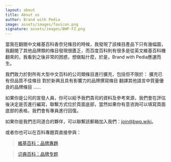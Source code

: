 ```yaml
---
layout: about
title: About us
author: Brand with Pedia
image: assets/images/favicon.png
signature: assets/images/BWP-FZ.png
---
```


當我在翻閱中文維基百科香奈兒條目的時候，我發現了該條目產品下只有幾幅圖，我翻閱了其他品牌類的條目發現很匱乏，而百度百科則有很多是從英文維基百科機翻來的，我看到之後非常的困惑，想做點什麼，於是，Brand with Pedia應運而生。

我們致力於對所有大型中文百科的公司類條目進行擴充，包括但不限於：
擴充已有但品質不佳條目
對於新興且具有影響力的品牌撰寫條目
翻譯其他語言中質量優良的品牌條目
......

如果你是公司的宣發人員，你可以給予我們貴司的資料及參考來源，我們會在評估後決定是否進行編寫，聯繫方式位於頁面底部，當然如果你有意咨詢可以填寫頁面底部的表格，我們會有專員進行回復。

如果你是我們志同道合的夥伴，可以聯繫該郵箱加入我們：join@bwp.wiki。

或者你也可以在百科專題頁直接參與：

> [維基百科：品牌專題](https://zh.wikipedia.org/wiki/WikiProject:%E5%93%81%E7%89%8C "點我來訪問專題頁面")

> [识典百科：品牌专题](https://shidianbaike.com/index.php/%E8%AF%86%E5%85%B8%E7%99%BE%E7%A7%91:%E5%93%81%E7%89%8C%E4%B8%93%E9%A2%98 "點我來訪問專題頁面-只有簡體中文（大陸）頁面")
